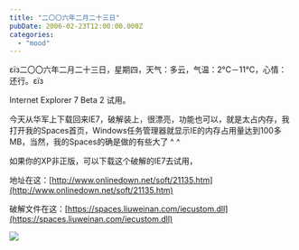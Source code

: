 ```yaml
---
title: "二〇〇六年二月二十三日"
pubDate: 2006-02-23T12:00:00.000Z
categories: 
  - "mood"
---
```


εїз二〇〇六年二月二十三日，星期四，天气：多云，气温：2℃－11℃，心情：还行。εїз

Internet Explorer 7 Beta 2 试用。

今天从华军上下载回来IE7，破解装上，很漂亮，功能也可以，就是太占内存，我打开我的Spaces首页，Windows任务管理器就显示IE的内存占用量达到100多MB，当然，我的Spaces的确是做的有些大了 ^ ^

如果你的XP非正版，可以下载这个破解的IE7去试用，

地址在这：[http://www.onlinedown.net/soft/21135.htm](http://www.onlinedown.net/soft/21135.htm)

破解文件在这：[https://spaces.liuweinan.com/iecustom.dll](https://spaces.liuweinan.com/iecustom.dll)

![](http://tk.files.storage.msn.com/x1pxOYwqu4SjF5Qg1gUIBUpErE3PO_qgMk_BhxbtR_RFx5-rjehkTQpsotDS8VgW6pFRkrEvbehJXzHbDvealUbLyZ-89z2lHkaBqcFMP-tLXgPa2BFnWkspwVFtx2Jmdn9PHzVbUznItREKnNCdUbDRIF6Pp3S4ky9)
